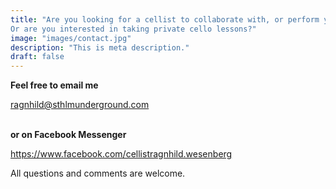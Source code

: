 ```yaml
---
title: "Are you looking for a cellist to collaborate with, or perform your music?
Or are you interested in taking private cello lessons?"
image: "images/contact.jpg"
description: "This is meta description."
draft: false
---
```

**Feel free to email me**

ragnhild@sthlmunderground.com 
<br>
<br>

**or on Facebook Messenger**

https://www.facebook.com/cellistragnhild.wesenberg

All questions and comments are welcome.
